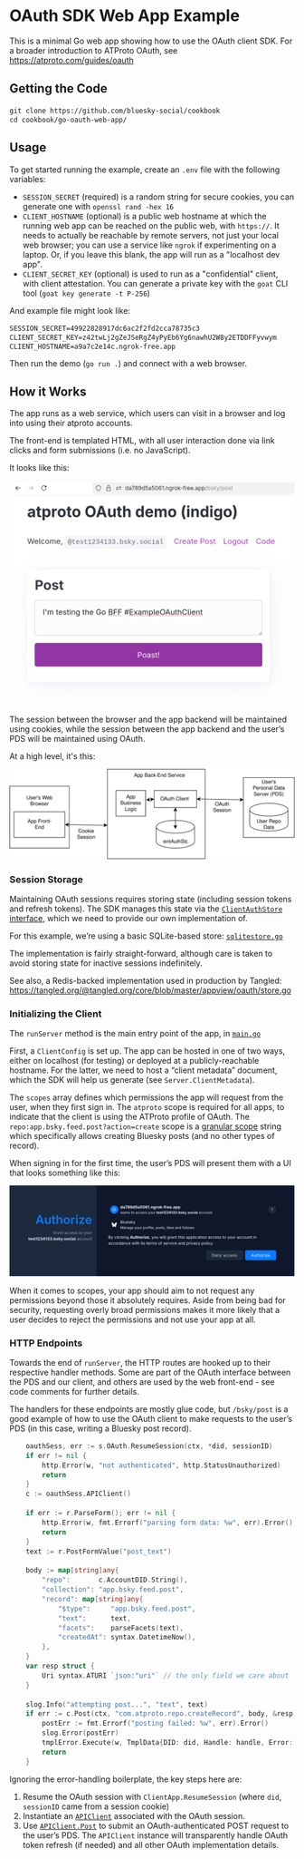 
# OAuth SDK Web App Example

This is a minimal Go web app showing how to use the OAuth client SDK. For a broader introduction to ATProto OAuth, see https://atproto.com/guides/oauth

## Getting the Code

```
git clone https://github.com/bluesky-social/cookbook
cd cookbook/go-oauth-web-app/
```

## Usage

To get started running the example, create an `.env` file with the following variables:

- `SESSION_SECRET` (required) is a random string for secure cookies, you can generate one with `openssl rand -hex 16`
- `CLIENT_HOSTNAME` (optional) is a public web hostname at which the running web app can be reached on the public web, with `https://`. It needs to actually be reachable by remote servers, not just your local web browser; you can use a service like `ngrok` if experimenting on a laptop. Or, if you leave this blank, the app will run as a "localhost dev app".
- `CLIENT_SECRET_KEY` (optional) is used to run as a "confidential" client, with client attestation. You can generate a private key with the `goat` CLI tool (`goat key generate -t P-256`)

And example file might look like:

```
SESSION_SECRET=49922828917dc6ac2f2fd2cca78735c3
CLIENT_SECRET_KEY=z42twLj2gZeJSeRgZ4yPyEb6Yg6nawhU2W8y2ETDDFFyvwym
CLIENT_HOSTNAME=a9a7c2e14c.ngrok-free.app
```

Then run the demo (`go run .`) and connect with a web browser.

## How it Works

The app runs as a web service, which users can visit in a browser and log into using their atproto accounts.

The front-end is templated HTML, with all user interaction done via link clicks and form submissions (i.e. no JavaScript).

It looks like this:

![screenshot](/img/go-web-example-screenshot.png)

The session between the browser and the app backend will be maintained using cookies, while the session between the app backend and the user’s PDS will be maintained using OAuth.

At a high level, it's this:

![bff](/img/bff_example.drawio.svg)

### Session Storage

Maintaining OAuth sessions requires storing state (including session tokens and refresh tokens). The SDK manages this state via the [`ClientAuthStore` interface](https://pkg.go.dev/github.com/bluesky-social/indigo/atproto/auth/oauth#ClientAuthStore), which we need to provide our own implementation of.

For this example, we’re using a basic SQLite-based store: [`sqlitestore.go`](./sqlitestore.go)

The implementation is fairly straight-forward, although care is taken to avoid storing state for inactive sessions indefinitely.

See also, a Redis-backed implementation used in production by Tangled: https://tangled.org/@tangled.org/core/blob/master/appview/oauth/store.go

### Initializing the Client

The `runServer` method is the main entry point of the app, in [`main.go`](./main.go)

First, a `ClientConfig` is set up. The app can be hosted in one of two ways, either on localhost (for testing) or deployed at a publicly-reachable hostname. For the latter, we need to host a “client metadata” document, which the SDK will help us generate (see `Server.ClientMetadata`).

The `scopes` array defines which permissions the app will request from the user, when they first sign in. The `atproto` scope is required for all apps, to indicate that the client is using the ATProto profile of OAuth. The `repo:app.bsky.feed.post?action=create` scope is a [granular scope](https://github.com/bluesky-social/atproto/discussions/4118) string which specifically allows creating Bluesky posts (and no other types of record).

When signing in for the first time, the user’s PDS will present them with a UI that looks something like this:

![screenshot](/img/authorization-screenshot.png)

When it comes to scopes, your app should aim to not request any permissions beyond those it absolutely requires. Aside from being bad for security, requesting overly broad permissions makes it more likely that a user decides to reject the permissions and not use your app at all.

### HTTP Endpoints

Towards the end of `runServer`, the HTTP routes are hooked up to their respective handler methods. Some are part of the OAuth interface between the PDS and our client, and others are used by the web front-end - see code comments for further details.

The handlers for these endpoints are mostly glue code, but `/bsky/post` is a good example of how to use the OAuth client to make requests to the user’s PDS (in this case, writing a Bluesky post record).

```go
	oauthSess, err := s.OAuth.ResumeSession(ctx, *did, sessionID)
	if err != nil {
		http.Error(w, "not authenticated", http.StatusUnauthorized)
		return
	}
	c := oauthSess.APIClient()

	if err := r.ParseForm(); err != nil {
		http.Error(w, fmt.Errorf("parsing form data: %w", err).Error(), http.StatusBadRequest)
		return
	}
	text := r.PostFormValue("post_text")

	body := map[string]any{
		"repo":       c.AccountDID.String(),
		"collection": "app.bsky.feed.post",
		"record": map[string]any{
			"$type":     "app.bsky.feed.post",
			"text":      text,
			"facets":    parseFacets(text),
			"createdAt": syntax.DatetimeNow(),
		},
	}
	var resp struct {
		Uri syntax.ATURI `json:"uri"` // the only field we care about
	}

	slog.Info("attempting post...", "text", text)
	if err := c.Post(ctx, "com.atproto.repo.createRecord", body, &resp); err != nil {
		postErr := fmt.Errorf("posting failed: %w", err).Error()
		slog.Error(postErr)
		tmplError.Execute(w, TmplData{DID: did, Handle: handle, Error: postErr})
		return
	}
```

Ignoring the error-handling boilerplate, the key steps here are:

1. Resume the OAuth session with `ClientApp.ResumeSession` (where `did`, `sessionID` came from a session cookie)
2. Instantiate an [`APIClient`](https://pkg.go.dev/github.com/bluesky-social/indigo/atproto/atclient) associated with the OAuth session.
3. Use [`APIClient.Post`](https://pkg.go.dev/github.com/bluesky-social/indigo/atproto/atclient#APIClient.Post) to submit an OAuth-authenticated POST request to the user’s PDS. The `APIClient` instance will transparently handle OAuth token refresh (if needed) and all other OAuth implementation details.
